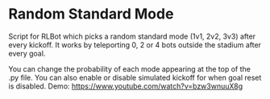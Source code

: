 # Random Standard Mode 
Script for RLBot which picks a random standard mode (1v1, 2v2, 3v3) after every kickoff.
It works by teleporting 0, 2 or 4 bots outside the stadium after every goal.

You can change the probability of each mode appearing at the top of the .py file.
You can also enable or disable simulated kickoff for when goal reset is disabled.
Demo: https://www.youtube.com/watch?v=bzw3wnuuX8g

